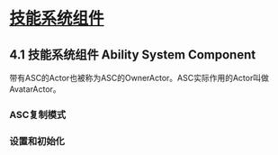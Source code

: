 # [技能系统组件](https://zhuanlan.zhihu.com/p/143843376)

## 4.1 技能系统组件 Ability System Component
带有ASC的Actor也被称为ASC的OwnerActor。ASC实际作用的Actor叫做AvatarActor。

### ASC复制模式

### 设置和初始化